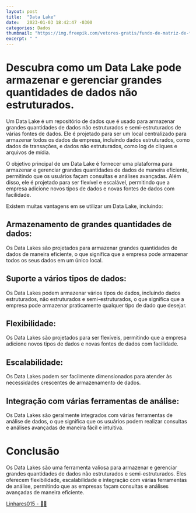 ```yaml
---
layout: post
title:  "Data Lake"
date:   2023-01-03 18:42:47 -0300
categories: Dados
thumbnail: "https://img.freepik.com/vetores-gratis/fundo-de-matriz-de-fluxo-de-algoritmo-de-codigo-binario-digital_1017-25328.jpg?w=360&t=st=1694351624~exp=1694352224~hmac=3dd47ea929b2adf71e0b9dd0c70563a03790f35b05f80b5a57f1d27d3a5920fd"
excerpt: " "
---
```


# Descubra como um Data Lake pode armazenar e gerenciar grandes quantidades de dados não estruturados.

Um Data Lake é um repositório de dados que é usado para armazenar grandes quantidades de dados não estruturados e semi-estruturados de várias fontes de dados. Ele é projetado para ser um local centralizado para armazenar todos os dados da empresa, incluindo dados estruturados, como dados de transações, e dados não estruturados, como log de cliques e arquivos de mídia.

O objetivo principal de um Data Lake é fornecer uma plataforma para armazenar e gerenciar grandes quantidades de dados de maneira eficiente, permitindo que os usuários façam consultas e análises avançadas. Além disso, ele é projetado para ser flexível e escalável, permitindo que a empresa adicione novos tipos de dados e novas fontes de dados com facilidade.

Existem muitas vantagens em se utilizar um Data Lake, incluindo:

## Armazenamento de grandes quantidades de dados: 

Os Data Lakes são projetados para armazenar grandes quantidades de dados de maneira eficiente, o que significa que a empresa pode armazenar todos os seus dados em um único local.

## Suporte a vários tipos de dados: 

Os Data Lakes podem armazenar vários tipos de dados, incluindo dados estruturados, não estruturados e semi-estruturados, o que significa que a empresa pode armazenar praticamente qualquer tipo de dado que desejar.

## Flexibilidade: 

Os Data Lakes são projetados para ser flexíveis, permitindo que a empresa adicione novos tipos de dados e novas fontes de dados com facilidade.

## Escalabilidade: 

Os Data Lakes podem ser facilmente dimensionados para atender às necessidades crescentes de armazenamento de dados.

## Integração com várias ferramentas de análise: 

Os Data Lakes são geralmente integrados com várias ferramentas de análise de dados, o que significa que os usuários podem realizar consultas e análises avançadas de maneira fácil e intuitiva.

# Conclusão

Os Data Lakes são uma ferramenta valiosa para armazenar e gerenciar grandes quantidades de dados não estruturados e semi-estruturados. Eles oferecem flexibilidade, escalabilidade e integração com várias ferramentas de análise, permitindo que as empresas façam consultas e análises avançadas de maneira eficiente.

[Linhares015 - 🧙‍♂️](https://github.com/Linhares015)
